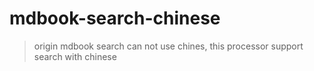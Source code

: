 # mdbook-search-chinese

> origin mdbook search can not use chines, this processor support search with chinese 